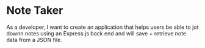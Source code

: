 # Note Taker 

As a developer, I want to create an application that helps users be able to jot downn notes using an Express.js back end and will save + retrieve note data from a JSON file.

